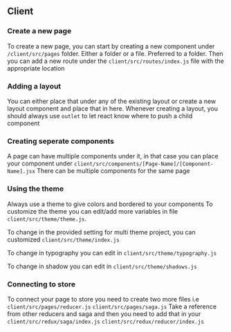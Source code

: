 ## Client 
### Create a new page
To create a new page, you can start by creating a new component under `/client/src/pages` folder. Either a folder or a file. Preferred to a folder.
Then you can add a new route under the `client/src/routes/index.js` file with the appropriate location

### Adding a layout
You can either place that under any of the existing layout or create a new layout component and place that in here. Whenever creating a layout, you should always use `outlet` to let react know where to push a child component

### Creating seperate components
A page can have multiple components under it, in that case you can place your component under `client/src/components/[Page-Name]/[Component-Name].jsx`
There can be multiple components for the same page

### Using the theme
Always use a theme to give colors and bordered to your components
To customize the theme you can edit/add more variables in file `client/src/theme/theme.js`. 

To change in the provided setting for multi theme project, you can customized `client/src/theme/index.js`

To change in typography you can edit in `client/src/theme/typography.js`

To change in shadow you can edit in `client/src/theme/shadows.js`

### Connecting to store
To connect your page to store you need to create two more files i.e
`client/src/pages/reducer.js`
`client/src/pages/saga.js`
Take a reference from other reducers and saga
and then you need to add that in your 
`client/src/redux/saga/index.js`
`client/src/redux/reducer/index.js`

